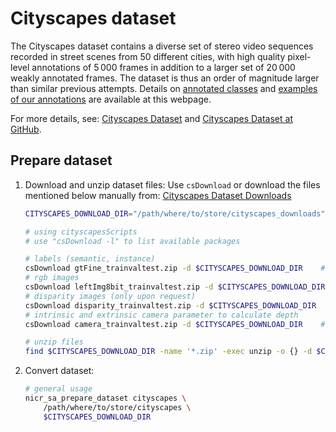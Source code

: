 # Cityscapes dataset

The Cityscapes dataset contains a diverse set of stereo video sequences recorded in street scenes from 50 different cities, with high quality pixel-level annotations of 5 000 frames in addition to a larger set of 20 000 weakly annotated frames.
The dataset is thus an order of magnitude larger than similar previous attempts. Details on [annotated classes](https://www.cityscapes-dataset.com/dataset-overview/#class-definitions) and [examples of our annotations](https://www.cityscapes-dataset.com/examples/#dense-pixel-annotations) are available at this webpage.

For more details, see: [Cityscapes Dataset](https://www.cityscapes-dataset.com/) and [Cityscapes Dataset at GitHub](https://github.com/mcordts/cityscapesScripts).

## Prepare dataset

1. Download and unzip dataset files:
    Use `csDownload` or download the files mentioned below manually from: [Cityscapes Dataset Downloads](https://www.cityscapes-dataset.com/downloads/)

    ```bash
    CITYSCAPES_DOWNLOAD_DIR="/path/where/to/store/cityscapes_downloads"

    # using cityscapesScripts
    # use "csDownload -l" to list available packages

    # labels (semantic, instance)
    csDownload gtFine_trainvaltest.zip -d $CITYSCAPES_DOWNLOAD_DIR    # -> 241MB
    # rgb images
    csDownload leftImg8bit_trainvaltest.zip -d $CITYSCAPES_DOWNLOAD_DIR     # -> 11GB
    # disparity images (only upon request)
    csDownload disparity_trainvaltest.zip -d $CITYSCAPES_DOWNLOAD_DIR     # -> 3.5GB
    # intrinsic and extrinsic camera parameter to calculate depth
    csDownload camera_trainvaltest.zip -d $CITYSCAPES_DOWNLOAD_DIR    # -> 2MB

    # unzip files
    find $CITYSCAPES_DOWNLOAD_DIR -name '*.zip' -exec unzip -o {} -d $CITYSCAPES_DOWNLOAD_DIR \;
    ```

2. Convert dataset:
    ```bash
    # general usage
    nicr_sa_prepare_dataset cityscapes \
        /path/where/to/store/cityscapes \
        $CITYSCAPES_DOWNLOAD_DIR
    ```
